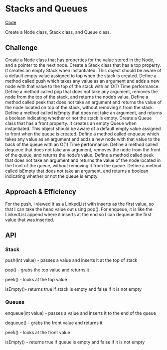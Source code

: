 # Stacks and Queues
<!-- Short summary or background information -->
[Code](/code401challenges/src/main/java/code401challenges/stacksandqueues/Stack.java)

Create a Node class, Stack class, and Queue class.
## Challenge
<!-- Description of the challenge -->

Create a Node class that has properties for the value stored in the Node, and a pointer to the next node.
Create a Stack class that has a top property. It creates an empty Stack when instantiated.
This object should be aware of a default empty value assigned to top when the stack is created.
Define a method called push which takes any value as an argument and adds a new node with that value to the top of the stack with an O(1) Time performance.
Define a method called pop that does not take any argument, removes the node from the top of the stack, and returns the node’s value.
Define a method called peek that does not take an argument and returns the value of the node located on top of the stack, without removing it from the stack.
Define a method called isEmpty that does not take an argument, and returns a boolean indicating whether or not the stack is empty.
Create a Queue class that has a front property. It creates an empty Queue when instantiated.
This object should be aware of a default empty value assigned to front when the queue is created.
Define a method called enqueue which takes any value as an argument and adds a new node with that value to the back of the queue with an O(1) Time performance.
Define a method called dequeue that does not take any argument, removes the node from the front of the queue, and returns the node’s value.
Define a method called peek that does not take an argument and returns the value of the node located in the front of the queue, without removing it from the queue.
Define a method called isEmpty that does not take an argument, and returns a boolean indicating whether or not the queue is empty.

## Approach & Efficiency
<!-- What approach did you take? Why? What is the Big O space/time for this approach? -->
 For the push, I viewed it as a LinkedList with inserts as the first value, so that I can take the head value out using pop(). For enqueue, it is like the LinkedList append where it inserts at the end so I can dequeue the first value that was inserted.

## API
<!-- Description of each method publicly available to your Stack and Queue-->

### Stack

push(Int value) - passes a value and inserts it at the top of stack

pop() - grabs the top value and returns it

peek() - looks at the top value

isEmpty()- returns true if stack is empty and false if it is not empty

### Queues

enqueue(int value) - passes a value and inserts it to the end of the queue

dequeue() - grabs the front value and returns it

peek() - looks at the front value

isEmpty() - returns true if queue is empty and false if it is not empty